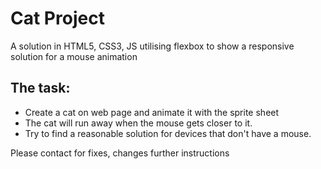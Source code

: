 <h1>Cat Project</h1>

<p>A solution in HTML5, CSS3, JS utilising flexbox to show a responsive solution for a mouse animation</p>

<h2>The task:</h2>

<ul>
<li>Create a cat on web page and animate it with the sprite sheet</li>
<li>The cat will run away when the mouse gets closer to it.</li>
<li>Try to find a reasonable solution for devices that don't have a mouse.</li>
</ul>

<p>Please contact for fixes, changes further instructions</p>
